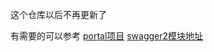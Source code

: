 这个仓库以后不再更新了

有需要的可以参考
[portal项目](https://gitee.com/xuelingkang/portal)
[swagger2模块地址](https://gitee.com/xuelingkang/portal/tree/master/boot/starter/swagger2)
